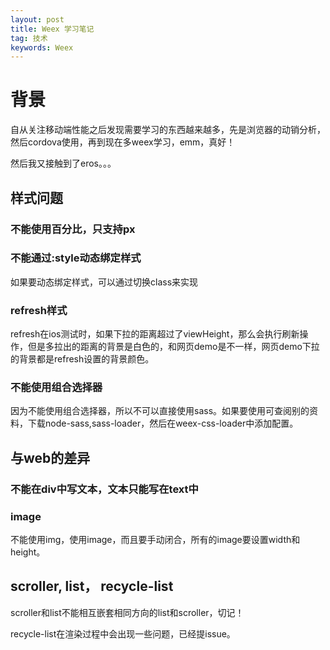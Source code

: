 ```yaml
---
layout: post
title: Weex 学习笔记
tag: 技术
keywords: Weex
---
```


# 背景
自从关注移动端性能之后发现需要学习的东西越来越多，先是浏览器的动销分析，然后cordova使用，再到现在多weex学习，emm，真好！


然后我又接触到了eros。。。

## 样式问题

### 不能使用百分比，只支持px

### 不能通过:style动态绑定样式

如果要动态绑定样式，可以通过切换class来实现


### refresh样式

refresh在ios测试时，如果下拉的距离超过了viewHeight，那么会执行刷新操作，但是多拉出的距离的背景是白色的，和网页demo是不一样，网页demo下拉的背景都是refresh设置的背景颜色。

### 不能使用组合选择器

因为不能使用组合选择器，所以不可以直接使用sass。如果要使用可查阅别的资料，下载node-sass,sass-loader，然后在weex-css-loader中添加配置。


## 与web的差异

### 不能在div中写文本，文本只能写在text中

### image

不能使用img，使用image，而且要手动闭合，所有的image要设置width和height。


## scroller, list， recycle-list

scroller和list不能相互嵌套相同方向的list和scroller，切记！

recycle-list在渲染过程中会出现一些问题，已经提issue。

## 


